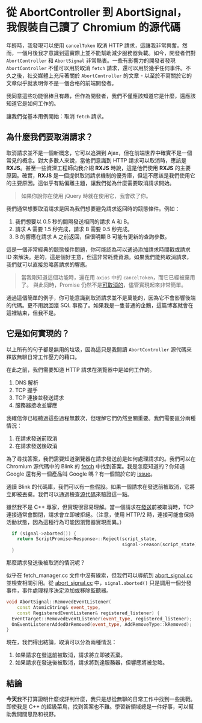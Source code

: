# 從 AbortController 到 AbortSignal，我假裝自己讀了 Chromium 的源代碼

年輕時，我發現可以使用 `cancelToken` 取消 HTTP 請求，這讓我非常興奮。然而，一個月後我才意識到這實際上並不能幫助減少服務器負載。如今，開發者們對 `AbortController` 和 `AbortSignal` 非常熱衷。一些有影響力的開發者發現 `AbortController` 不僅可以用於取消 `fetch` 請求，還可以用於幾乎任何事件。不久之後，社交媒體上充斥著關於 `AbortController` 的文章 - 以至於不寫關於它的文章似乎就表明你不是一個合格的前端開發者。

我同意這些功能很棒且有趣，但作為開發者，我們不僅應該知道它是什麼，還應該知道它是如何工作的。

讓我們從基本用例開始：取消 `fetch` 請求。

## 為什麼我們要取消請求？

取消請求並不是一個新概念，它可以追溯到 Ajax，但在前端世界中確實不是一個常見的概念。對大多數人來說，當他們意識到 HTTP 請求可以取消時，應該是 **RXJS**。甚至一些資深工程師向我介紹 **RXJS** 時說，這是他們使用 **RXJS** 的主要原因。確實，**RXJS** 是一個提供取消請求機制的優秀庫，但這不應該是我們使用它的主要原因。這似乎有點偏離主題，讓我們從為什麼需要取消請求開始。

> 如果你說你在使用 jQuery 時就在使用它，我會砍了你。

我們通常想要取消請求是因為我們想要避免請求返回時的競態條件。例如：

1. 我們想要以 0.5 秒的間隔發送相同的請求 A 和 B。
2. 請求 A 需要 1.5 秒完成，請求 B 需要 0.5 秒完成。
3. B 的響應在請求 A 之前返回，但很明顯 B 可能有更新的查詢參數。

這是一個非常經典的競態條件問題，你可能認為可以通過添加請求時間戳或請求 ID 來解決。是的，這是個好主意，但這非常耗費資源。如果我們能夠取消請求，我們就可以直接忽略舊請求的響應。

> 當我剛知道這個功能時，還在用 `axios` 中的 `cancelToken`，而它已經被棄用了。
> 與此同時，Promise 仍然不是[可取消的](https://www.npmjs.com/package/cancelable-promise)，儘管實現起來非常簡單。

通過這個簡單的例子，你可能意識到取消請求並不是萬能的，因為它不會影響後端的代碼。更不用說回滾 SQL 事務了。如果我是一隻普通的企鵝，這篇博客就會在這裡結束，但我不是。

## 它是如何實現的？

以上所有的句子都是無用的垃圾，因為這只是我閱讀 `AbortController` 源代碼來釋放無聊日常工作壓力的藉口。

在此之前，我們需要知道 HTTP 請求在瀏覽器中是如何工作的。

1. DNS 解析
2. TCP 握手
3. TCP 連接並發送請求
4. 服務器接收並響應

我確信你已經聽過這些過程無數次，但理解它們仍然至關重要。我們需要區分兩種情況：

1. 在請求發送前取消
2. 在請求發送後取消

為了尋找答案，我們需要知道瀏覽器在請求發送前是如何處理請求的。我們可以在 Chromium 源代碼中的 Blink 的 [fetch](https://source.chromium.org/chromium/chromium/src/+/main:third_party/blink/renderer/core/fetch) 中找到答案。我是怎麼知道的？你知道 Google 還有另一個產品叫 Google 嗎？有一個關於它的 [issue](https://github.com/whatwg/fetch/issues/1025)。

通讀 Blink 的代碼庫，我們可以有一些假設。如果一個請求在發送前被取消，它將立即被丟棄。我們可以通過檢查[源代碼](https://source.chromium.org/chromium/chromium/src/+/main:third_party/blink/renderer/core/fetch/fetch_manager.cc)來驗證這一點。

雖然我不是 C++ 專家，但實現很容易理解。當一個請求在[發送](https://source.chromium.org/chromium/chromium/src/+/main:third_party/blink/renderer/core/fetch/fetch_manager.cc;drc=1651676a30cd7abcd177975f7cd0e37bd945f663;l=1591)前被取消時，TCP 連接通常會關閉，請求會立即被拒絕。（注意，使用 HTTP/2 時，連接可能會保持活動狀態，因為這種行為可能因瀏覽器實現而異。）

```cpp
  if (signal->aborted()) {
    return ScriptPromise<Response>::Reject(script_state,
                                           signal->reason(script_state));
  }
```

那麼請求發送後被取消的情況呢？

似乎在 fetch_manager.cc 文件中沒有線索，但我們可以導航到 [abort_signal.cc](https://source.chromium.org/chromium/chromium/src/+/main:third_party/blink/renderer/core/dom/abort_signal.cc) 並檢查相關引用。從 [abort_signal.cc](https://source.chromium.org/chromium/chromium/src/+/main:third_party/blink/renderer/core/dom/abort_signal.cc;drc=1651676a30cd7abcd177975f7cd0e37bd945f663;l=337) 中，`signal.aborted()` 只是調用一個分發事件，事件處理程序決定添加或移除監聽器。

```cpp
void AbortSignal::RemovedEventListener(
    const AtomicString& event_type,
    const RegisteredEventListener& registered_listener) {
  EventTarget::RemovedEventListener(event_type, registered_listener);
  OnEventListenerAddedOrRemoved(event_type, AddRemoveType::kRemoved);
}
```

現在，我們得出結論，取消可以分為兩種情況：

1. 如果請求在發送前被取消，請求將立即被丟棄。
2. 如果請求在發送後被取消，請求將到達服務器，但響應將被忽略。

## 結論

**今天**我不打算證明什麼或評判什麼，我只是想從無聊的日常工作中找到一些挑戰。即使我是 C++ 的超級菜鳥，找到答案也不難。學習新領域總是一件好事，可以幫助我開闊思路和視野。
